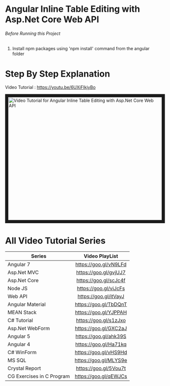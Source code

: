 # Angular Inline Table Editing with Asp.Net Core Web API

###### Before Running this Project
 1. Install npm packages using 'npm install' command from the angular folder

 # Step By Step Explanation

 Video Tutorial : https://youtu.be/6UXiFIkjyBo
 

 
 <a href="http://www.youtube.com/watch?feature=player_embedded&v=6UXiFIkjyBo
" target="_blank"><img src="http://img.youtube.com/vi/6UXiFIkjyBo/0.jpg" 
alt="Video Tutorial for Angular Inline Table Editing with Asp.Net Core Web API" width="500" height="400" border="10" /></a>


# All Video Tutorial Series
| Series        | Video PlayList          |
| ------------- |:-------------:|
| Angular 7|https://goo.gl/vN9LFd  |
| Asp.Net MVC|https://goo.gl/gvjUJ7  |
| Asp.Net Core|https://goo.gl/scJc4f  |
| Node JS|https://goo.gl/viJcFs  |
| Web API|https://goo.gl/itVayJ  |
| Angular Material|https://goo.gl/TbDQnT  |
| MEAN Stack|https://goo.gl/YJPPAH  |
| C# Tutorial|https://goo.gl/s1zJxo  |
| Asp.Net WebForm|https://goo.gl/GXC2aJ  |
| Angular 5|https://goo.gl/ahk39S  |
| Angular 4|https://goo.gl/Ha71kq  |
| C# WinForm|https://goo.gl/vHS9Hd  |
| MS SQL|https://goo.gl/MLYS9e  |
| Crystal Report|https://goo.gl/5Vou7t  |
| CG Exercises in C Program|https://goo.gl/qEWJCs  |
